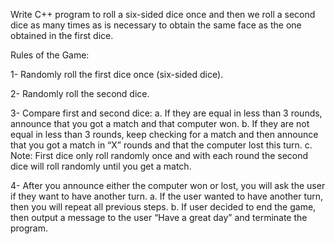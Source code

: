 Write C++ program to roll a six-sided dice once and then we roll a second
dice as many times as is necessary to obtain the same face as the one obtained in the first dice.

Rules of the Game:

1- Randomly roll the first dice once (six-sided dice).

2- Randomly roll the second dice.

3- Compare first and second dice:
a. If they are equal in less than 3 rounds, announce that you got a match and that
computer won.
b. If they are not equal in less than 3 rounds, keep checking for a match and then
announce that you got a match in “X” rounds and that the computer lost this turn.
c. Note: First dice only roll randomly once and with each round the second dice will
roll randomly until you get a match.

4- After you announce either the computer won or lost, you will ask the user if they want to
have another turn.
a. If the user wanted to have another turn, then you will repeat all previous steps.
b. If user decided to end the game, then output a message to the user “Have a
great day” and terminate the program.
